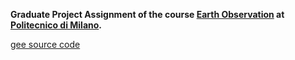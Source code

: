 **Graduate Project Assignment of the course [Earth Observation](https://www11.ceda.polimi.it/schedaincarico/schedaincarico/controller/scheda_pubblica/SchedaPublic.do?&evn_default=evento&c_classe=789438&polij_device_category=DESKTOP&__pj0=0&__pj1=196a64c2792be22b7b598fedd1518680) at [Politecnico di Milano](https://www.polimi.it/).**

[gee source code](https://code.earthengine.google.com/90186d90d2891ca6c1a706fb711ab328)
